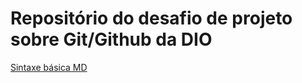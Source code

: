 # Repositório do desafio de projeto sobre Git/Github da DIO
[Sintaxe básica MD](https://www.markdownguide.org/basic-syntax/)
